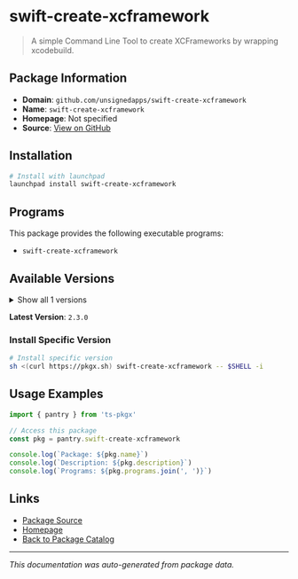 # swift-create-xcframework

> A simple Command Line Tool to create XCFrameworks by wrapping xcodebuild.

## Package Information

- **Domain**: `github.com/unsignedapps/swift-create-xcframework`
- **Name**: `swift-create-xcframework`
- **Homepage**: Not specified
- **Source**: [View on GitHub](https://github.com/pkgxdev/pantry/tree/main/projects/github.com/unsignedapps/swift-create-xcframework/package.yml)

## Installation

```bash
# Install with launchpad
launchpad install swift-create-xcframework
```

## Programs

This package provides the following executable programs:

- `swift-create-xcframework`

## Available Versions

<details>
<summary>Show all 1 versions</summary>

- `2.3.0`

</details>

**Latest Version**: `2.3.0`

### Install Specific Version

```bash
# Install specific version
sh <(curl https://pkgx.sh) swift-create-xcframework -- $SHELL -i
```

## Usage Examples

```typescript
import { pantry } from 'ts-pkgx'

// Access this package
const pkg = pantry.swift-create-xcframework

console.log(`Package: ${pkg.name}`)
console.log(`Description: ${pkg.description}`)
console.log(`Programs: ${pkg.programs.join(', ')}`)
```

## Links

- [Package Source](https://github.com/pkgxdev/pantry/tree/main/projects/github.com/unsignedapps/swift-create-xcframework/package.yml)
- [Homepage](#)
- [Back to Package Catalog](../../../package-catalog.md)

---

*This documentation was auto-generated from package data.*
